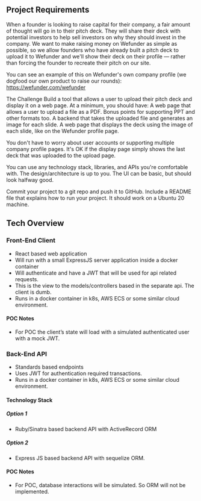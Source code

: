 ## Project Requirements

When a founder is looking to raise capital for their company, a fair amount of thought will go in to their pitch deck. They will share their deck with potential investors to help sell investors on why they should invest in the company.
We want to make raising money on Wefunder as simple as possible, so we allow founders who have already built a pitch deck to upload it to Wefunder and we'll show their deck on their profile — rather than forcing the founder to recreate their pitch on our site.
 
You can see an example of this on Wefunder's own company profile (we dogfood our own product to raise our rounds): https://wefunder.com/wefunder
 
The Challenge
Build a tool that allows a user to upload their pitch deck and display it on a web page.
At a minimum, you should have:
A web page that allows a user to upload a file as a PDF. Bonus points for supporting PPT and other formats too.
A backend that takes the uploaded file and generates an image for each slide.
A web page that displays the deck using the image of each slide, like on the Wefunder profile page.
 
You don't have to worry about user accounts or supporting multiple company profile pages. It's OK if the display page simply shows the last deck that was uploaded to the upload page.
 
You can use any technology stack, libraries, and APIs you're comfortable with. The design/architecture is up to you. The UI can be basic, but should look halfway good.
 
Commit your project to a git repo and push it to GitHub. Include a README file that explains how to run your project. It should work on a Ubuntu 20 machine.
## Tech Overview
### Front-End Client
* React based web application
* Will run with a small ExpressJS server application inside a docker container
* Will authenticate and have a JWT that will be used for api related requests.
* This is the view to the models/controllers based in the separate api. The client is dumb.
* Runs in a docker container in k8s, AWS ECS or some similar cloud environment.
#### POC Notes
* For POC the client’s state will load with a simulated authenticated user with a mock JWT.
### Back-End API

* Standards based endpoints
* Uses JWT for authentication required transactions.
* Runs in a docker container in k8s, AWS ECS or some similar cloud environment.
#### Technology Stack
##### Option 1
* Ruby/Sinatra based backend API with ActiveRecord ORM
##### Option 2
* Express JS based backend API with sequelize ORM.
#### POC Notes
* For POC, database interactions will be simulated. So ORM will not be implemented.




